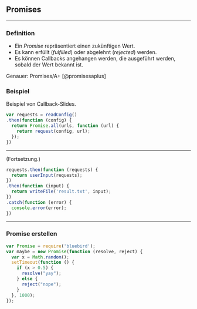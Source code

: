 ## Promises

---

### Definition

- Ein _Promise_ repräsentiert einen zukünftigen Wert.
- Es kann erfüllt (_fulfilled_) oder abgelehnt (_rejected_) werden.
- Es können Callbacks angehangen werden, die ausgeführt werden, sobald der Wert bekannt ist.

Genauer: Promises/A+ [@promisesaplus]

### Beispiel

Beispiel von Callback-Slides.

```javascript
var requests = readConfig()
.then(function (config) {
  return Promise.all(urls, function (url) {
    return request(config, url);
  });
})
```

---

(Fortsetzung.)

```javascript
requests.then(function (requests) {
  return userInput(requests);
})
.then(function (input) {
  return writeFile('result.txt', input);
})
.catch(function (error) {
  console.error(error);
})
```

---

### Promise erstellen

```javascript
var Promise = require('bluebird');
var maybe = new Promise(function (resolve, reject) {
  var x = Math.random();
  setTimeout(function () {
    if (x > 0.5) {
      resolve("yay");
    } else {
      reject("nope");
    }
  }, 1000);
});
```

